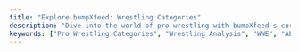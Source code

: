 ```yaml
---
title: "Explore bumpXfeed: Wrestling Categories"
description: "Dive into the world of pro wrestling with bumpXfeed's curated categories. From WWE to AEW, and everything in between, find the stories, analysis, and moments that made you a wrestling fan. Get ready to relive the matches, debate the booking decisions, and discover the hidden gems in wrestling history."
keywords: ["Pro Wrestling Categories", "Wrestling Analysis", "WWE", "AEW", "bumpXfeed"]
---
```



